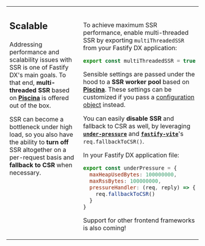 
<table>
<tr>
<td width="300px" valign="top">

<h2>

**Scalable**

</h2>

Addressing performance and scalability issues with SSR is one of Fastify DX's main goals. To that end, **multi-threaded SSR** based on [**Piscina**]() is offered out of the box.

SSR can become a bottleneck under high load, so you also have the ability to **turn off** SSR altogether on a per-request basis and **fallback to CSR** when necessary.

</td>
<td valign="top"><br>

To achieve maximum SSR performance, enable multi-threaded SSR by exporting `multiThreadedSSR` from your Fastify DX application:

```js
export const multiThreadedSSR = true
```

Sensible settings are passed under the hood to a **SSR worker pool** based on [**Piscina**](https://github.com/piscinajs/piscina). These settings can be customized if you pass a [configuration object]() instead.

You can easily **disable SSR** and fallback to CSR as well, by leveraging [**`under-pressure`**]() and [**`fastify-vite`**]()'s `req.fallbackToCSR()`. 

In your Fastify DX application file:

```js
export const underPressure = {
  maxHeapUsedBytes: 100000000,
  maxRssBytes: 100000000,
  pressureHandler: (req, reply) => {
    req.fallbackToCSR()
  }
}
```

Support for other frontend frameworks is also coming!

</td>
</tr>
</table>

